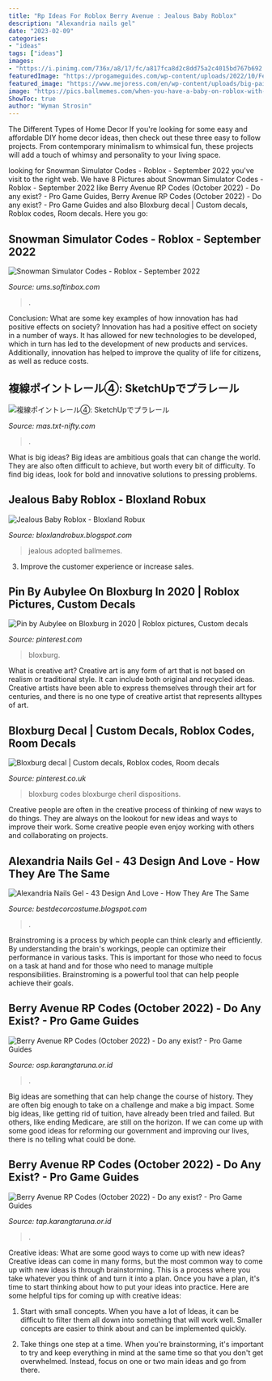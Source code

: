 ```yaml
---
title: "Rp Ideas For Roblox Berry Avenue : Jealous Baby Roblox"
description: "Alexandria nails gel"
date: "2023-02-09"
categories:
- "ideas"
tags: ["ideas"]
images:
- "https://i.pinimg.com/736x/a8/17/fc/a817fca8d2c8dd75a2c4015bd767b692.jpg"
featuredImage: "https://progameguides.com/wp-content/uploads/2022/10/Featured-Roblox-Berry-Avenue-RP-Codes.jpg"
featured_image: "https://www.mejoress.com/en/wp-content/uploads/big-paintball-Codes-roblox-326x245.jpg"
image: "https://pics.ballmemes.com/when-you-have-a-baby-on-roblox-with-your-roblox-70549995.png"
ShowToc: true
author: "Wyman Strosin"
---
```



The Different Types of Home Decor
If you're looking for some easy and affordable DIY home decor ideas, then check out these three easy to follow projects. From contemporary minimalism to whimsical fun, these projects will add a touch of whimsy and personality to your living space.

	

		
looking for Snowman Simulator Codes - Roblox - September 2022 you've visit to the right web. We have 8 Pictures about Snowman Simulator Codes - Roblox - September 2022 like Berry Avenue RP Codes (October 2022) - Do any exist? - Pro Game Guides, Berry Avenue RP Codes (October 2022) - Do any exist? - Pro Game Guides and also Bloxburg decal | Custom decals, Roblox codes, Room decals. Here you go:
		
    
## Snowman Simulator Codes - Roblox - September 2022

<img loading=lazy src="https://www.mejoress.com/en/wp-content/uploads/big-paintball-Codes-roblox-326x245.jpg" onerror="this.onerror=null;this.src='https://tse1.mm.bing.net/th?id=OIP.5nOltvXpl-8urb949oLw-AFGD1&amp;pid=15.1';" alt="Snowman Simulator Codes - Roblox - September 2022">

_Source: ums.softinbox.com_

>. 

	

Conclusion: What are some key examples of how innovation has had positive effects on society?
Innovation has had a positive effect on society in a number of ways. It has allowed for new technologies to be developed, which in turn has led to the development of new products and services. Additionally, innovation has helped to improve the quality of life for citizens, as well as reduce costs.

    
## 複線ポイントレール④: SketchUpでプラレール

<img loading=lazy src="http://mas.txt-nifty.com/3d/images/2009/09/13/2009091308.jpg" onerror="this.onerror=null;this.src='https://tse4.mm.bing.net/th?id=OIP.h1QRcKefUZCLb-sJ9pRBAQHaEK&amp;pid=15.1';" alt="複線ポイントレール④: SketchUpでプラレール">

_Source: mas.txt-nifty.com_

>. 

	

What is big ideas?
Big ideas are ambitious goals that can change the world. They are also often difficult to achieve, but worth every bit of difficulty. To find big ideas, look for bold and innovative solutions to pressing problems.

    
## Jealous Baby Roblox - Bloxland Robux

<img loading=lazy src="https://pics.ballmemes.com/when-you-have-a-baby-on-roblox-with-your-roblox-70549995.png" onerror="this.onerror=null;this.src='https://tse4.mm.bing.net/th?id=OIP.Icb3-dEE8Mm6w0nVfFlznwHaIj&amp;pid=15.1';" alt="Jealous Baby Roblox - Bloxland Robux">

_Source: bloxlandrobux.blogspot.com_

>jealous adopted ballmemes. 

	

3. Improve the customer experience or increase sales.

    
## Pin By Aubylee On Bloxburg In 2020 | Roblox Pictures, Custom Decals

<img loading=lazy src="https://i.pinimg.com/736x/a8/17/fc/a817fca8d2c8dd75a2c4015bd767b692.jpg" onerror="this.onerror=null;this.src='https://tse3.mm.bing.net/th?id=OIP.KIvnbIQM9DtFz0I6xYIAqwHaEC&amp;pid=15.1';" alt="Pin by Aubylee on Bloxburg in 2020 | Roblox pictures, Custom decals">

_Source: pinterest.com_

>bloxburg. 

	

What is creative art?
Creative art is any form of art that is not based on realism or traditional style. It can include both original and recycled ideas. Creative artists have been able to express themselves through their art for centuries, and there is no one type of creative artist that represents alltypes of art.

    
## Bloxburg Decal | Custom Decals, Roblox Codes, Room Decals

<img loading=lazy src="https://i.pinimg.com/736x/bd/46/32/bd463289bdc364d9afce5b73a4d982e5.jpg" onerror="this.onerror=null;this.src='https://tse1.mm.bing.net/th?id=OIP.A6aQhX8g0jg9w3pQpcT_8wHaEK&amp;pid=15.1';" alt="Bloxburg decal | Custom decals, Roblox codes, Room decals">

_Source: pinterest.co.uk_

>bloxburg codes bloxburge cheril dispositions. 

	

Creative people are often in the creative process of thinking of new ways to do things. They are always on the lookout for new ideas and ways to improve their work. Some creative people even enjoy working with others and collaborating on projects.

    
## Alexandria Nails Gel - 43 Design And Love - How They Are The Same

<img loading=lazy src="https://i.pinimg.com/originals/ec/ab/51/ecab516bf211f7a413562874ba9bcbfd.png" onerror="this.onerror=null;this.src='https://tse1.mm.bing.net/th?id=OIP.Ap2MyCxr3V7fV1efeVJzWAHaNL&amp;pid=15.1';" alt="Alexandria Nails Gel - 43 Design And Love - How They Are The Same">

_Source: bestdecorcostume.blogspot.com_

>. 

	

Brainstroming is a process by which people can think clearly and efficiently. By understanding the brain's workings, people can optimize their performance in various tasks. This is important for those who need to focus on a task at hand and for those who need to manage multiple responsibilities. Brainstroming is a powerful tool that can help people achieve their goals.

    
## Berry Avenue RP Codes (October 2022) - Do Any Exist? - Pro Game Guides

<img loading=lazy src="https://progameguides.com/wp-content/uploads/2022/10/Featured-Roblox-Berry-Avenue-RP-Codes-900x506.jpg" onerror="this.onerror=null;this.src='https://tse1.mm.bing.net/th?id=OIP.iMiyT5UPQPacxCsgofHjqAHaEK&amp;pid=15.1';" alt="Berry Avenue RP Codes (October 2022) - Do any exist? - Pro Game Guides">

_Source: osp.karangtaruna.or.id_

>. 

	

Big ideas are something that can help change the course of history. They are often big enough to take on a challenge and make a big impact. Some big ideas, like getting rid of tuition, have already been tried and failed. But others, like ending Medicare, are still on the horizon. If we can come up with some good ideas for reforming our government and improving our lives, there is no telling what could be done.

    
## Berry Avenue RP Codes (October 2022) - Do Any Exist? - Pro Game Guides

<img loading=lazy src="https://progameguides.com/wp-content/uploads/2022/10/Featured-Roblox-Berry-Avenue-RP-Codes.jpg" onerror="this.onerror=null;this.src='https://tse3.mm.bing.net/th?id=OIP.GhJCbIVROf4TTYKOH3lFeQHaEK&amp;pid=15.1';" alt="Berry Avenue RP Codes (October 2022) - Do any exist? - Pro Game Guides">

_Source: tap.karangtaruna.or.id_

>. 

	

Creative ideas: What are some good ways to come up with new ideas?
Creative ideas can come in many forms, but the most common way to come up with new ideas is through brainstorming. This is a process where you take whatever you think of and turn it into a plan. Once you have a plan, it's time to start thinking about how to put your ideas into practice. Here are some helpful tips for coming up with creative ideas:
1) Start with small concepts. When you have a lot of Ideas, it can be difficult to filter them all down into something that will work well. Smaller concepts are easier to think about and can be implemented quickly.

2) Take things one step at a time. When you're brainstorming, it's important to try and keep everything in mind at the same time so that you don't get overwhelmed. Instead, focus on one or two main ideas and go from there.

